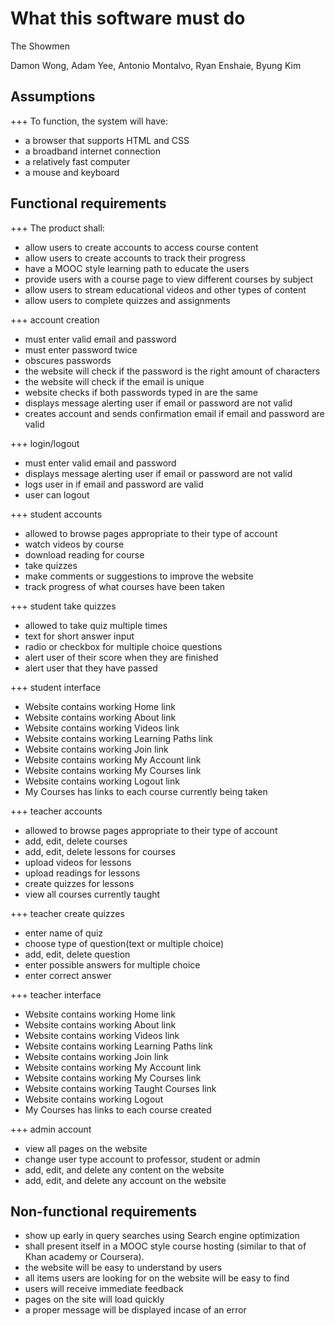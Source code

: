 # What this software must do

The Showmen

Damon Wong, Adam Yee, Antonio Montalvo, Ryan Enshaie, Byung Kim


## Assumptions

+++ To function, the system will have:

+ a browser that supports HTML and CSS
+ a broadband internet connection
+ a relatively fast computer
+ a mouse and keyboard


## Functional requirements

+++ The product shall:

+ allow users to create accounts to access course content 
+ allow users to create accounts to track their progress
+ have a MOOC style learning path to educate the users 
+ provide users with a course page to view different courses by subject
+ allow users to stream educational videos and other types of content
+ allow users to complete quizzes and assignments

+++ account creation
+ must enter valid email and password
+ must enter password twice
+ obscures passwords
+ the website will check if the password is the right amount of characters
+ the website will check if the email is unique
+ website checks if both passwords typed in are the same
+ displays message alerting user if email or password are not valid
+ creates account and sends confirmation email if email and password are valid

+++ login/logout
+ must enter valid email and password
+ displays message alerting user if email or password are not valid
+ logs user in if email and password are valid
+ user can logout 

+++ student accounts
+ allowed to browse pages appropriate to their type of account
+ watch videos by course
+ download reading for course
+ take quizzes
+ make comments or suggestions to improve the website
+ track progress of what courses have been taken

+++ student take quizzes
+ allowed to take quiz multiple times
+ text for short answer input
+ radio or checkbox for multiple choice questions
+ alert user of their score when they are finished
+ alert user that they have passed

+++ student interface
+ Website contains working Home link
+ Website contains working About link
+ Website contains working Videos link
+ Website contains working Learning Paths link
+ Website contains working Join link
+ Website contains working My Account link
+ Website contains working My Courses link
+ Website contains working Logout link
+ My Courses has links to each course currently being taken

+++ teacher accounts
+ allowed to browse pages appropriate to their type of account
+ add, edit, delete courses
+ add, edit, delete lessons for courses
+ upload videos for lessons
+ upload readings for lessons
+ create quizzes for lessons
+ view all courses currently taught


+++ teacher create quizzes
+ enter name of quiz
+ choose type of question(text or multiple choice)
+ add, edit, delete question
+ enter possible answers for multiple choice
+ enter correct answer

+++ teacher interface
+ Website contains working Home link
+ Website contains working About link
+ Website contains working Videos link
+ Website contains working Learning Paths link
+ Website contains working Join link
+ Website contains working My Account link
+ Website contains working My Courses link
+ Website contains working Taught Courses link
+ Website contains working Logout
+ My Courses has links to each course created

+++ admin account
+ view all pages on the website
+ change user type account to professor, student or admin
+ add, edit, and delete any content on the website
+ add, edit, and delete any account on the website


## Non-functional requirements

+ show up early in query searches using Search engine optimization
+ shall present itself in a MOOC style course hosting (similar to that of Khan academy or Coursera).
+ the website will be easy to understand by users
+ all items users are looking for on the website will be easy to find
+ users will receive immediate feedback
+ pages on the site will load quickly
+ a proper message will be displayed incase of an error



